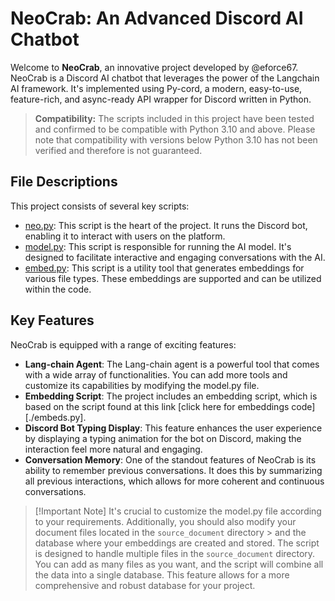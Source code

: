 # NeoCrab: An Advanced Discord AI Chatbot

Welcome to **NeoCrab**, an innovative project developed by @eforce67. NeoCrab is a Discord AI chatbot that leverages the power of the Langchain AI framework. It's implemented using Py-cord, a modern, easy-to-use, feature-rich, and async-ready API wrapper for Discord written in Python.

> **Compatibility:** The scripts included in this project have been tested and confirmed to be compatible with Python 3.10 and above. Please note that compatibility with versions below Python 3.10 has not been verified and therefore is not guaranteed.

## File Descriptions

This project consists of several key scripts:

- [neo.py](./neo.py): This script is the heart of the project. It runs the Discord bot, enabling it to interact with users on the platform.
- [model.py](./model.py): This script is responsible for running the AI model. It's designed to facilitate interactive and engaging conversations with the AI.
- [embed.py](./embed.py): This script is a utility tool that generates embeddings for various file types. These embeddings are supported and can be utilized within the code.

## Key Features

NeoCrab is equipped with a range of exciting features:

- **Lang-chain Agent**: The Lang-chain agent is a powerful tool that comes with a wide array of functionalities. You can add more tools and customize its capabilities by modifying the model.py file.
- **Embedding Script**: The project includes an embedding script, which is based on the script found at this link [click here for embeddings code][./embeds.py].
- **Discord Bot Typing Display**: This feature enhances the user experience by displaying a typing animation for the bot on Discord, making the interaction feel more natural and engaging.
- **Conversation Memory**: One of the standout features of NeoCrab is its ability to remember previous conversations. It does this by summarizing all previous interactions, which allows for more coherent and continuous conversations.

> [!Important Note]
> It's crucial to customize the model.py file according to your requirements. Additionally, you should also modify your document files located in the `source_document` directory > and the database where your embeddings are created and stored.
> The script is designed to handle multiple files in the `source_document` directory. You can add as many files as you want, and the script will combine all the data into a single database. This feature allows for a more comprehensive and robust database for your project.
